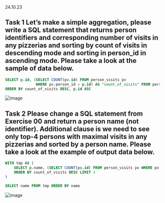 24.10.23
## Task 1 Let’s make a simple aggregation, please write a SQL statement that returns person identifiers and corresponding number of visits in any pizzerias and sorting by count of visits in descending mode and sorting in person_id in ascending mode. Please take a look at the sample of data below.
```sql 
SELECT p.id, (SELECT COUNT(pv.id) FROM person_visits pv 
			  WHERE pv.person_id = p.id) AS "count_of_visits" FROM person p
ORDER BY count_of_visits DESC, p.id ASC
```
![image](https://github.com/necessary22/db_practice/assets/93242683/124f820f-503f-495e-a0ed-20af4cfecfad)

## Task 2 Please change a SQL statement from Exercise 00 and return a person name (not identifier). Additional clause is we need to see only top-4 persons with maximal visits in any pizzerias and sorted by a person name. Please take a look at the example of output data below.

```sql
WITH tmp AS (
	SELECT p.name, (SELECT COUNT(pv.id) FROM person_visits pv WHERE pv.person_id = p.id) AS "count_of_visits" FROM person p
	ORDER BY count_of_visits DESC LIMIT 4
)

SELECT name FROM tmp ORDER BY name
```
![image](https://github.com/necessary22/db_practice/assets/93242683/d3802075-3818-4428-9644-3d54572d8e4c)


